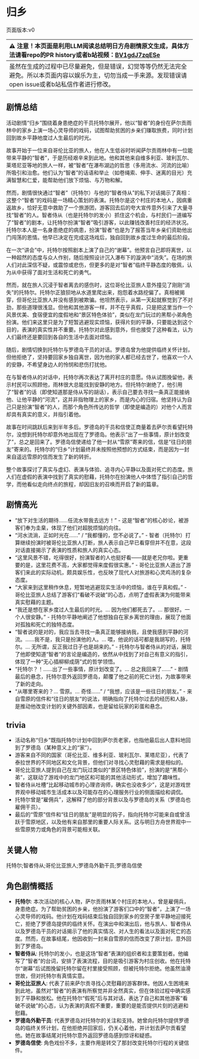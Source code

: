 # 归乡
页面版本:v0
 

| :warning: 注意！本页面是利用LLM阅读总结明日方舟剧情原文生成，具体方法请看repo的PR history或者b站视频：[BV1gdJ7zqESe](https://www.bilibili.com/video/BV1gdJ7zqESe/)         |
|:----------------------------|
| 虽然在生成的过程中已尽量避免，但是错误，幻觉等等仍然无法完全避免。所以本页面内容以娱乐为主，切勿当成一手来源。发现错误请open issue或者b站私信作者进行修改。|



## 剧情总结
活动剧情“归乡”围绕着身患绝症的干员托特尔展开，他以“智者”的身份在萨尔贡雨林中的家乡上演一场心灵导师的戏码，试图帮助贫困的乡亲们赚取旅费，同时计划回到故乡平静地度过人生最后的时光。

故事开始于一位来自哥伦比亚的旅人，他在人生低谷时听闻萨尔贡雨林中有一位能带来平静的“智者”，于是历经艰辛来到此地。他和其他来自维多利亚、玻利瓦尔、莱塔尼亚等地的旅人一样，被“智者”在瀑布湖边的哲思（多用流水、河流的比喻）所吸引和治愈。他们认为“智者”的话语和举止（如卷绳索、伸手、迷离的目光）充满智慧和仁爱，能帮助他们放下烦恼、与万物和解。

然而，剧情很快通过“智者”（托特尔）与他的“智者侍从”的私下对话揭示了真相：这整个“智者”的戏码是一场精心策划的表演。托特尔是这个村庄的本地人，因病重返故乡，恰好无意中救助了一个旅游团，游客回去后的夸大宣传意外引来了大量寻找“智者”的人。智者侍从（也是托特尔的发小）抓住这个机会，与村民们一道编写了“智者”的剧本，让托特尔扮演“智者”吸引游客，以此赚钱改善村庄的经济状况。托特尔本人是一名身患绝症的病患，扮演“智者”也是为了报答当年乡亲们资助他出门闯荡的恩情。他早已决定在完成这场戏后，独自回到故乡度过生命的最后阶段。

在一次“讲会”中，托特尔按照剧本上演了自己的“谢幕”。他预言自己即将离世，以一种超然的态度与众人作别，随后按照设计沉入瀑布下的漩涡中“消失”。在场的旅人们对此深信不疑，或震惊或悲伤，但更多的是对“智者”临终平静态度的敬佩，认为从中获得了面对生活和死亡的勇气。

然而，就在旅人沉浸于智者离去的感伤时，这位哥伦比亚旅人意外撞见了刚刚“消失”的托特尔。托特尔正狼狈地从水道里爬出来，抱怨着水路挖偏了。真相被揭穿，但哥伦比亚旅人并没有感到被欺骗。他坦然表示，从第一天起就察觉到了不对劲，那些道理很浅显。但他和其他游客一样，并不在乎真假，只是把这里当作一个风景优美、食宿便宜的度假地和“景区特色体验”，类似在龙门玩过的黑帮小弟角色扮演。他们来这里只是为了短暂逃避现实烦恼，获得片刻的平静，只要能达到这个目的，表演的真实性并不重要。托特尔对此感到意外，但也接受了这种看法，认为人们最终还是要回到各自的生活中去面对烦恼。

随后，剧情切换到托特尔与罗德岛干员的对话。罗德岛曾为他提供临终关怀计划，但他拒绝了，坚持要回家乡独自离世，因为他的家人都已经去世了，他喜欢一个人的安静，不希望身边人的怜悯和悲伤打扰他。

在与智者侍从的对话中，托特尔再次表达了离开村庄的意愿。侍从试图挽留他，表示村民可以照顾他，雨林很大总能找到安静的地方。但托特尔谢绝了，他引用了“智者”的话（即使知道那是侍从写的胡话），表示自己要去寻找一条真正能接纳他、让他平静的“河流”，这并非指物理上的家乡，而是内心的归宿。他坚持认为自己只是扮演“智者”的人，而那个角色所传达的哲学（即使是编造的）对他个人而言却具有真实的意义，并指引着他。

故事在时间跳跃后来到半年多后。罗德岛的干员和信使正商量着去萨尔贡看望托特尔，没想到托特尔却意外地出现在了罗德岛。他表示“出了一些事情，原计划改变了”，总之是回来了。罗德岛信使递给了他一封从“雪原”寄来的信，信是“往日的朋友”寄来的。托特尔的“归乡”计划最终并未按照他预想的方式结束，而是因为一封来自遥远雪原的信而发生了新的转折。

整个故事探讨了真实与虚幻、表演与体验、追寻内心平静以及面对死亡的态度。旅人们在虚假的表演中找到了真实的慰藉，托特尔在扮演他人中体悟了指引自己的哲学，而他看似走向终点的旅程，却因旧友的召唤而开启了新的篇章。
## 剧情高光
*   “放下对生活的期待......任流水带我去远方！” - 这是“智者”的核心妙论，被游客们奉为圭臬，体现了他们对超脱烦恼的向往。
*   “河水流淌，正如时光在......” / “我都懂的，您不必说了。” - 智者（托特尔）打算继续扮演时被哥伦比亚旅人打断，旅人表示自己早已看穿但并不在意，这段对话直接揭示了表演的性质和旅人的真实心态。
*   “这里风景不错，吃得很好，扮演智者的人也挺好看——就是老兄你啦。更重要的是，这里花费不高，大家都觉得来度假很实惠。” - 哥伦比亚旅人道出了游客们来此的实际动机，颇具娱乐性，也反映了现代人对旅游和心灵鸡汤的复杂态度。
*   “大家来到这里稍作休息，短暂地逃避现实生活中的烦恼，谁在乎真和假。” - 哥伦比亚旅人总结了游客们“看破不说破”的心态，点明了虚假表演为何能带来真实慰藉的主题。
*   “我还是想在家乡度过人生最后的时光。... 因为他们都死去了。... 那很好。一个人很安静。” - 托特尔平静地阐述了他想独自在家乡离世的理由，展现了他面对孤独和死亡的独特态度。
*   “智者说的是对的，我应当去寻找一条真正能够接纳我，且使我感到平静的河流。......我不是，我只是扮演他的人。... 喂，他说的话可都是我胡写的，托特尔。... 无所谓，反正我过日子也是胡来的。” - 托特尔与智者侍从的对话，展现了他即使知道“智者”的言论是编造的，依然从中找到了对自己有意义的指引，体现了一种“无心插柳柳成荫”式的哲学领悟。
*   “托特尔？！......出了一些事情，原计划改变了。... 总之我回来了......” - 剧情最后的悬念，托特尔意外返回罗德岛，颠覆了他之前的死亡计划，为故事带来了新的走向。
*   “从哪里寄来的？... 雪原。... 奇怪......” / “我想，应该是一些往日的朋友。” - 来自雪原的信件和“往日的朋友”的说法，明确指向了托特尔过去的经历和人脉，是推动他改变计划的关键外部因素，也是留给玩家的彩蛋和悬念。
## trivia
*   活动名称“归乡”既指托特尔计划中回到萨尔贡老家，也指他最后出人意料地回到了罗德岛（某种意义上的“家”）。
*   游客来自不同的国家（哥伦比亚、维多利亚、玻利瓦尔、莱塔尼亚），代表了泰拉世界的不同地区和文化背景，但他们对寻找心灵慰藉的需求是相似的。
*   哥伦比亚旅人提到自己在龙门玩过类似的“景区特色体验”，扮演的是“黑帮小弟”，这联动了游戏中的龙门地区和可能的其他活动形式，增加了趣味性。
*   智者侍从吐槽“比起移动城市的心理咨询师，确实也没收多少”，这是对游戏世界观中移动城市生活成本以及可能存在的心理服务行业的侧面描绘和调侃。
*   托特尔曾是“雇佣兵”，这解释了他的部分背景以及与罗德岛的关系（罗德岛也雇佣干员）。
*   最后的“雪原”信件和“往日的朋友”是明显的钩子，指向托特尔可能来自或曾活跃于雪原地区，以及他有来自那里的重要人际关系。这与明日方舟世界观中一些雪原势力或角色的背景可能相关联。
## 关键人物
托特尔;智者侍从;哥伦比亚旅人;罗德岛外勤干员;罗德岛信使
## 角色剧情概括
-   **托特尔**: 本次活动的核心人物，萨尔贡雨林某个村庄的本地人，曾是雇佣兵，身患绝症。为了帮助贫困的乡亲，他扮演了游客们口中的“智者”，上演了一场心灵导师的戏码。他计划在戏码结束后独自回到家乡的空房子里平静地迎接死亡，拒绝了罗德岛提供的临终关怀。在演出中和演出后，他与旅人、智者侍从以及罗德岛干员的对话揭示了他的真实情况、对人生的看法以及面对死亡的态度。然而，在故事结尾，他因收到一封来自雪原的信而改变了原计划，意外回到了罗德岛。
-   **智者侍从**: 托特尔的发小，也是这场“智者”表演的组织者和主要策划者。他编写了“智者”的台词，安排了表演流程，目的是吸引游客为村庄创收。他在托特尔“谢幕”后试图挽留托特尔留在村里接受照顾，但被托特尔拒绝。他虽然油滑世故，但对托特尔有真情实意。
-   **哥伦比亚旅人**: 代表了前来萨尔贡寻找心灵慰藉的游客群体。他因人生困境来到此地，虽然对“智者”的表演有所察觉并非全然真实，但在体验过程中确实感到了平静和放松。他在托特尔“假死”后与其对话，表达了自己和其他游客“看破不说破”的心态，认为表演的真假不重要，重要的是能否提供片刻的逃避和慰藉。
-   **罗德岛外勤干员**: 代表罗德岛对托特尔的关注和支持。她曾向托特尔提供罗德岛的临终关怀计划，在他拒绝并回家后，仍关心着他，并计划去萨尔贡看望他。她在故事结尾对托特尔意外返回罗德岛感到惊讶和疑惑。
-   **罗德岛信使**: 角色戏份不多，主要作用是转交了那封改变托特尔行程的关键信件。